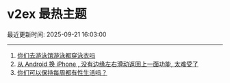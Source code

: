 # v2ex 最热主题

最近更新时间: 2025-09-21 16:03:00

--- 
1. [你们去游泳馆游泳都穿泳衣吗](https://www.v2ex.com/t/1160796) 
2. [从 Android 换 iPhone , 没有边缘左右滑动返回上一面功能, 太难受了](https://www.v2ex.com/t/1160803) 
3. [你们可以保持每周都有性生活吗？](https://www.v2ex.com/t/1160811) 
